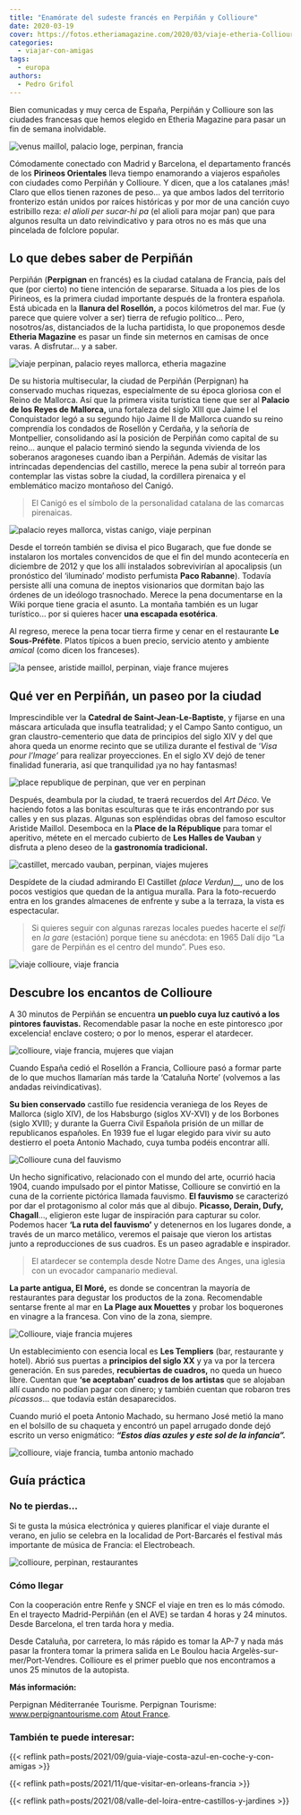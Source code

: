 ```yaml
---
title: "Enamórate del sudeste francés en Perpiñán y Collioure"
date: 2020-03-19
cover: https://fotos.etheriamagazine.com/2020/03/viaje-etheria-Collioure.jpg
categories: 
  - viajar-con-amigas
tags: 
  - europa
authors: 
  - Pedro Grifol
---
```


Bien comunicadas y muy cerca de España, Perpiñán y Collioure son las ciudades francesas 
que hemos elegido en Etheria Magazine para pasar un fin de semana inolvidable. 

![venus maillol, palacio loge, perpinan, francia](https://fotos.etheriamagazine.com/2020/03/viaje-etheria-magazine-perpinan.jpg "La 'Venus' de Maillol y el palacio Loge de Mer, en Perpiñán. © Pedro Grifol")

Cómodamente conectado con Madrid y Barcelona, el departamento francés de los **Pirineos 
Orientales** lleva tiempo enamorando a viajeros españoles con ciudades como Perpiñán y 
Collioure. Y dicen, que a los catalanes ¡más! Claro que ellos tienen razones de peso… ya 
que ambos lados del territorio fronterizo están unidos por raíces históricas y por mor 
de una canción cuyo estribillo reza: _el alioli_ _per sucar-hi pa_ (el alioli para mojar 
pan) que para algunos resulta un dato reivindicativo y para otros no es más que una 
pincelada de folclore popular. 

## Lo que debes saber de Perpiñán

Perpiñán (**Perpignan** en francés) es la ciudad catalana de Francia, país del que (por 
cierto) no tiene intención de separarse. Situada a los pies de los Pirineos, es la 
primera ciudad importante después de la frontera española. Está ubicada en la **llanura 
del Rosellón,** a pocos kilómetros del mar. Fue (y parece que quiere volver a ser) 
tierra de refugio político… Pero, nosotros/as, distanciados de la lucha partidista, lo 
que proponemos desde **Etheria Magazine** es pasar un finde sin meternos en camisas de 
once varas. A disfrutar… y a saber. 

![viaje perpinan, palacio reyes mallorca, etheria magazine](https://fotos.etheriamagazine.com/2020/03/viaje-etheria-magazine-perpinan-castillo-reyes.jpg "Interior del Palacio de los Reyes de Mallorca (Perpiñán). © P.Grifol")

De su historia multisecular, la ciudad de Perpiñán (Perpignan) ha conservado muchas 
riquezas, especialmente de su época gloriosa con el Reino de Mallorca. Así que la 
primera visita turística tiene que ser al **Palacio de los Reyes de Mallorca,** una 
fortaleza del siglo XIII que Jaime I el Conquistador legó a su segundo hijo Jaime II de 
Mallorca cuando su reino comprendía los condados de Rosellón y Cerdaña, y la señoría de 
Montpellier, consolidando así la posición de Perpiñán como capital de su reino… aunque 
el palacio terminó siendo la segunda vivienda de los soberanos aragoneses cuando iban a 
Perpiñán. Además de visitar las intrincadas dependencias del castillo, merece la pena 
subir al torreón para contemplar las vistas sobre la ciudad, la cordillera pirenaica y 
el emblemático macizo montañoso del Canigó. 

> El Canigó es el símbolo de la personalidad catalana de las comarcas pirenaicas. 

![palacio reyes mallorca, vistas canigo, viaje perpinan](https://fotos.etheriamagazine.com/2020/03/viaje-etheria-perpinan-canigo.jpg "El Canigó desde el Palacio de los Reyes de Mallorca (Perpiñán). © P. Grifol")

Desde el torreón también se divisa el pico Bugarach, que fue donde se instalaron los 
mortales convencidos de que el fin del mundo acontecería en diciembre de 2012 y que los 
allí instalados sobrevivirían al apocalipsis (un pronóstico del ‘iluminado’ modisto 
perfumista **Paco Rabanne**). Todavía persiste allí una comuna de ineptos visionarios 
que dormitan bajo las órdenes de un ideólogo trasnochado. Merece la pena documentarse en 
la Wiki porque tiene gracia el asunto. La montaña también es un lugar turístico… por si 
quieres hacer **una escapada esotérica**. 

Al regreso, merece la pena tocar tierra firme y cenar en el restaurante **Le 
Sous-Préfète**. Platos típicos a buen precio, servicio atento y ambiente _amical_ (como 
dicen los franceses). 

![la pensee, aristide maillol, perpinan, viaje france mujeres](https://fotos.etheriamagazine.com/2020/03/viaje-etheria-perpinan-la-pensee-Maillol.jpg "'La Pensée', de Aristide Maillol (Perpiñán). © P.Grifol")

## Qué ver en Perpiñán, un paseo por la ciudad

Imprescindible ver la **Catedral de Saint-Jean-Le-Baptiste**, y fijarse en una máscara 
articulada que insufla teatralidad; y el Campo Santo contiguo, un gran 
claustro-cementerio que data de principios del siglo XIV y del que ahora queda un enorme 
recinto que se utiliza durante el festival de ‘_Visa pour l’Image’_ para realizar 
proyecciones. En el siglo XV dejó de tener finalidad funeraria, así que tranquilidad ¡ya 
no hay fantasmas! 

![place republique de perpinan, que ver en perpinan](https://fotos.etheriamagazine.com/2020/03/viaje-etheria-place-republique-perpinan.jpg "Place de la République, en Perpiñán. © P. Grifol")

Después, deambula por la ciudad, te traerá recuerdos del _Art Déco_. Ve haciendo fotos a 
las bonitas esculturas que te irás encontrando por sus calles y en sus plazas. Algunas 
son espléndidas obras del famoso escultor Aristide Maillol. Desemboca en la **Place de 
la République** para tomar el aperitivo, métete en el mercado cubierto de **Les Halles 
de Vauban** y disfruta a pleno deseo de la **gastronomía tradicional.** 

![castillet, mercado vauban, perpinan, viajes mujeres](https://fotos.etheriamagazine.com/2020/03/viaje-etheria-perpinan-castillet-mercado.jpg "Castillet y Mercado de Vauban (Perpiñán). © P. Grifol")

Despídete de la ciudad admirando El Castillet _(place Verdun)__,_ uno de los pocos 
vestigios que quedan de la antigua muralla. Para la foto-recuerdo entra en los grandes 
almacenes de enfrente y sube a la terraza, la vista es espectacular. 

> Si quieres seguir con algunas rarezas locales puedes hacerte el _selfi_ en _la gare_ 
> (estación) porque tiene su anécdota: en 1965 Dalí dijo “La gare de Perpiñán es el centro 
> del mundo”. Pues eso. 

![viaje collioure, viaje francia](https://fotos.etheriamagazine.com/2020/03/viaje-etheria-Collioure.jpg "Panorámica de Collioure. © P. Grifol")

## Descubre los encantos de Collioure

A 30 minutos de Perpiñán se encuentra **un pueblo cuya luz cautivó a los pintores 
fauvistas.** Recomendable pasar la noche en este pintoresco ¡por excelencia! enclave 
costero; o por lo menos, esperar el atardecer. 

![collioure, viaje francia, mujeres que viajan](https://fotos.etheriamagazine.com/2020/03/viaje-etheria-Collioure-playa.jpg "El Castillo de Collioure preside la problación. © P. Grifol")

Cuando España cedió el Rosellón a Francia, Collioure pasó a formar parte de lo que 
muchos llamarían más tarde la ‘Cataluña Norte’ (volvemos a las andadas reivindicativas). 

**Su bien conservado** castillo fue residencia veraniega de los Reyes de Mallorca (siglo 
XIV), de los Habsburgo (siglos XV-XVI) y de los Borbones (siglo XVII); y durante la 
Guerra Civil Española prisión de un millar de republicanos españoles. En 1939 fue el 
lugar elegido para vivir su auto destierro el poeta Antonio Machado, cuya tumba podéis 
encontrar allí. 

![Collioure cuna del fauvismo](https://fotos.etheriamagazine.com/2020/03/viaje-etheria-Collioure-fauvismo.jpg "Collioure se convirtió en la cuna de la corriente pictórica llamada fauvismo. © P. Grifol")

Un hecho significativo, relacionado con el mundo del arte, ocurrió hacia 1904, cuando 
impulsado por el pintor Matisse, Collioure se convirtió en la cuna de la corriente 
pictórica llamada fauvismo. **El fauvismo** se caracterizó por dar el protagonismo al 
color más que al dibujo. **Picasso, Derain, Dufy, Chagall**…, eligieron este lugar de 
inspiración para capturar su color. Podemos hacer **‘La ruta del fauvismo’** y 
detenernos en los lugares donde, a través de un marco metálico, veremos el paisaje que 
vieron los artistas junto a reproducciones de sus cuadros. Es un paseo agradable e 
inspirador. 

> El atardecer se contempla desde Notre Dame des Anges, una iglesia con un evocador 
> campanario medieval. 

**La parte antigua, El Moré,** es donde se concentran la mayoría de restaurantes para 
degustar los productos de la zona. Recomendable sentarse frente al mar en **La Plage aux 
Mouettes** y probar los boquerones en vinagre a la francesa. Con vino de la zona, 
siempre. 

![Collioure, viaje francia mujeres](https://fotos.etheriamagazine.com/2020/03/viaje-etheria-francia-Collioure.jpg "Pasea por el casco antiguo de Collioure. © P. Grifol")

Un establecimiento con esencia local es **Les Templiers** (bar, restaurante y hotel). 
Abrió sus puertas a **principios del siglo XX** y ya va por la tercera generación. En 
sus paredes, **recubiertas de cuadros,** no queda un hueco libre. Cuentan que **‘se 
aceptaban’ cuadros de los artistas** que se alojaban allí cuando no podían pagar con 
dinero; y también cuentan que robaron tres _picassos_… que todavía están desaparecidos. 

Cuando murió el poeta Antonio Machado, su hermano José metió la mano en el bolsillo de 
su chaqueta y encontró un papel arrugado donde dejó escrito un verso enigmático: 
**_“Estos días azules y este sol de la infancia”._** 

![collioure, viaje francia, tumba antonio machado](https://fotos.etheriamagazine.com/2020/03/viaje-Collioure-tumba-Antonio-Machado.jpg "Tumba de Antonio Machado en Collioure, y detalle de un escrito dejado en la misma. © P. Grifol")

## Guía práctica

### No te pierdas...

Si te gusta la música electrónica y quieres planificar el viaje durante el verano, en 
julio se celebra en la localidad de Port-Barcarés el festival más importante de música 
de Francia: el Electrobeach. 

![collioure, perpinan, restaurantes](https://fotos.etheriamagazine.com/2020/03/viaje-perpinan-colliure-restaurante-Sous-Prefete.jpg "Restaurante Sous-Préfète (Perpiñán) y boquerones del restaurante La Plage aux Mouettes (Collioure). © P. Grifol")

### Cómo llegar

Con la cooperación entre Renfe y SNCF el viaje en tren es lo más cómodo. En el trayecto 
Madrid-Perpiñán (en el AVE) se tardan 4 horas y 24 minutos. Desde Barcelona, el tren 
tarda hora y media. 

Desde Cataluña, por carretera, lo más rápido es tomar la AP-7 y nada más pasar la 
frontera tomar la primera salida en Le Boulou hacia Argelès-sur-mer/Port-Vendres. 
Collioure es el primer pueblo que nos encontramos a unos 25 minutos de la autopista. 

**Más información:** 

Perpignan Méditerranée Tourisme. Perpignan Tourisme: www.perpignantourisme.com [Atout 
France](http://www.france.fr). 

### También te puede interesar:

{{< reflink path=posts/2021/09/guia-viaje-costa-azul-en-coche-y-con-amigas >}} 

{{< reflink path=posts/2021/11/que-visitar-en-orleans-francia >}} 

{{< reflink path=posts/2021/08/valle-del-loira-entre-castillos-y-jardines >}}
